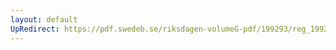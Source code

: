 ```yaml
---
layout: default
UpRedirect: https://pdf.swedeb.se/riksdagen-volumeG-pdf/199293/reg_199293/reg_199293_0457.pdf
---
```

